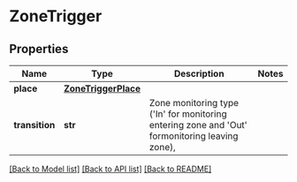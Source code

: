 # ZoneTrigger

## Properties
Name | Type | Description | Notes
------------ | ------------- | ------------- | -------------
**place** | [**ZoneTriggerPlace**](ZoneTriggerPlace.md) |  | 
**transition** | **str** | Zone monitoring type (&#39;In&#39; for monitoring entering zone and &#39;Out&#39; formonitoring leaving zone), | 

[[Back to Model list]](../../README.md#documentation-for-models) [[Back to API list]](../../README.md#documentation-for-api-endpoints) [[Back to README]](../../README.md)


